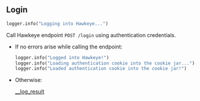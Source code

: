 ## Login

```python
logger.info("Logging into Hawkeye...")
```

Call Hawkeye endpoint `POST /login` using authentication credentials.

* If no errors arise while calling the endpoint:
  ```python
  logger.info("Logged into Hawkeye!")
  logger.info("Loading authentication cookie into the cookie jar...")
  logger.info("Loaded authentication cookie into the cookie jar!")
  ```
* Otherwise:

    [__log_result](__log_result.md)
